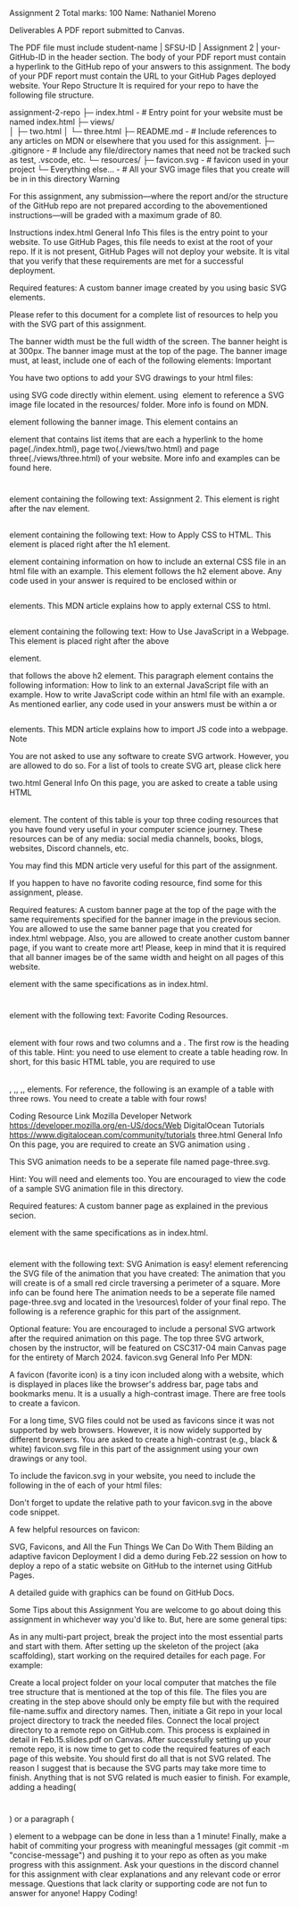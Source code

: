 Assignment 2
Total marks: 100
Name: Nathaniel Moreno

Deliverables
A PDF report submitted to Canvas.

The PDF file must include student-name | SFSU-ID | Assignment 2 | your-GitHub-ID in the header section.
The body of your PDF report must contain a hyperlink to the GitHub repo of your answers to this assignment.
The body of your PDF report must contain the URL to your GitHub Pages deployed website.
Your Repo Structure
It is required for your repo to have the following file structure.

assignment-2-repo 
  ├─ index.html - # Entry point for your website must be named index.html
  ├─ views/  
  │  ├─ two.html 
  │  └─ three.html
  ├─ README.md  - # Include references to any articles on MDN or elsewhere that you used for this assignment.
  ├─ .gitignore - # Include any file/directory names that need not be tracked such as test, .vscode, etc.
  └─ resources/ 
     ├─ favicon.svg - # favicon used in your project
     └─ Everything else... - # All your SVG image files that you create will be in in this directory
Warning

For this assignment, any submission—where the report and/or the structure of the GitHub repo are not prepared according to the abovementioned instructions—will be graded with a maximum grade of 80.

Instructions
index.html
General Info
This files is the entry point to your website. To use GitHub Pages, this file needs to exist at the root of your repo. If it is not present, GitHub Pages will not deploy your website. It is vital that you verify that these requirements are met for a successful deployment.

Required features:
A custom banner image created by you using basic SVG elements.

Please refer to this document for a complete list of resources to help you with the SVG part of this assignment.

The banner width must be the full width of the screen.
The banner height is at 300px.
The banner image must at the top of the page.
The banner image must, at least, include one of each of the following elements:
<circle>
<rect>
<polygone>
Important

You have two options to add your SVG drawings to your html files:

using SVG code directly within <body></body> element.
using <img /> element to reference a SVG image file located in the resources/ folder.
More info is found on MDN.

<nav class="menue"></nav> element following the banner image.
This element contains an <ul></ul> element that contains list items that are each a hyperlink to the home page(./index.html), page two(./views/two.html) and page three(./views/three.html) of your website. More info and examples can be found here.
<h1></h1> element containing the following text: Assignment 2. This element is right after the nav element.
<h2 class="css-question"></h2> element containing the following text: How to Apply CSS to HTML. This element is placed right after the h1 element.
<p class="css-question"></p> element containing information on how to include an external CSS file in an html file with an example. This element follows the h2 element above.
Any code used in your answer is required to be enclosed within <code></code> or <pre></pre> elements. This MDN article explains how to apply external CSS to html.
<h2 class="js-question"></h2> element containing the following text: How to Use JavaScript in a Webpage. This element is placed right after the above <p></p> element.
<p class="js-question"></p> that follows the above h2 element. This paragraph element contains the following information:
How to link to an external JavaScript file with an example.
How to write JavaScript code within an html file with an example.
As mentioned earlier, any code used in your answers must be within a <code></code> or <pre></pre> elements.
This MDN article explains how to import JS code into a webpage.
Note

You are not asked to use any software to create SVG artwork. However, you are allowed to do so. For a list of tools to create SVG art, please click here

two.html
General Info
On this page, you are asked to create a table using HTML <table></table> element. The content of this table is your top three coding resources that you have found very useful in your computer science journey. These resources can be of any media: social media channels, books, blogs, websites, Discord channels, etc.

You may find this MDN article very useful for this part of the assignment.

If you happen to have no favorite coding resource, find some for this assignment, please.

Required features:
A custom banner page at the top of the page with the same requirements specified for the banner image in the previous secion.
You are allowed to use the same banner page that you created for index.html webpage.
Also, you are allowed to create another custom banner page, if you want to create more art!
Please, keep in mind that it is required that all banner images be of the same width and height on all pages of this website.
<nav></nav> element with the same specifications as in index.html.
<h1></h1> element with the following text: Favorite Coding Resources.
<table></table> element with four rows and two columns and a <caption></caption>. The first row is the heading of this table. Hint: you need to use <thead></thead> element to create a table heading row.
In short, for this basic HTML table, you are required to use <table></table>, <caption></caption>,<thead></thead>, <th></th> <tbody></tbody>,<tr></tr>, <td></td> elements.
For reference, the following is an example of a table with three rows. You need to create a table with four rows!

Coding Resource	Link
Mozilla Developer Network	https://developer.mozilla.org/en-US/docs/Web
DigitalOcean Tutorials	https://www.digitalocean.com/community/tutorials
three.html
General Info
On this page, you are required to create an SVG animation using <animateMotion></animateMotion>.

This SVG animation needs to be a seperate file named page-three.svg.

Hint: You will need <path></path> and <circle></circle> elements too. You are encouraged to view the code of a sample SVG animation file in this directory.

Required features:
A custom banner page as explained in the previous secion.
<nav></nav> element with the same specifications as in index.html.
<h1></h1> element with the following text: SVG Animation is easy!
<img></img>element referencing the SVG file of the animation that you have created:
The animation that you will create is of a small red circle traversing a perimeter of a square. More info can be found here
The animation needs to be a seperate file named page-three.svg and located in the \resources\ folder of your final repo.
The following is a reference graphic for this part of the assignment.


Optional feature:
You are encouraged to include a personal SVG artwork after the required animation on this page.
The top three SVG artwork, chosen by the instructor, will be featured on CSC317-04 main Canvas page for the entirety of March 2024.
favicon.svg
General Info
Per MDN:

A favicon (favorite icon) is a tiny icon included along with a website, which is displayed in places like the browser's address bar, page tabs and bookmarks menu. It is a usually a high-contrast image. There are free tools to create a favicon.

For a long time, SVG files could not be used as favicons since it was not supported by web browsers. However, it is now widely supported by different browsers. You are asked to create a high-contrast (e.g., black & white) favicon.svg file in this part of the assignment using your own drawings or any tool.

To include the favicon.svg in your website, you need to include the following in the of each of your html files:

<link rel="icon" href="path-to-your-favicon.svg" type="image/svg+xml">

Don't forget to update the relative path to your favicon.svg in the above code snippet.

A few helpful resources on favicon:

SVG, Favicons, and All the Fun Things We Can Do With Them
Bilding an adaptive favicon
Deployment
I did a demo during Feb.22 session on how to deploy a repo of a static website on GitHub to the internet using GitHub Pages.

A detailed guide with graphics can be found on GitHub Docs.

Some Tips about this Assignment
You are welcome to go about doing this assignment in whichever way you'd like to. But, here are some general tips:

As in any multi-part project, break the project into the most essential parts and start with them.
After setting up the skeleton of the project (aka scaffolding), start working on the required detailes for each page.
For example:

Create a local project folder on your local computer that matches the file tree structure that is mentioned at the top of this file.
The files you are creating in the step above should only be empty file but with the required file-name.suffix and directory names.
Then, initiate a Git repo in your local project directory to track the needed files.
Connect the local project directory to a remote repo on GitHub.com. This process is explained in detail in Feb.15.slides.pdf on Canvas.
After successfully setting up your remote repo, it is now time to get to code the required features of each page of this website.
You should first do all that is not SVG related. The reason I suggest that is because the SVG parts may take more time to finish.
Anything that is not SVG related is much easier to finish. For example, adding a heading(<h1></h1>) or a paragraph (<p></p>) element to a webpage can be done in less than a 1 minute!
Finally, make a habit of commiting your progress with meaningful messages (git commit -m "concise-message") and pushing it to your repo as often as you make progress with this assignment.
Ask your questions in the discord channel for this assignment with clear explanations and any relevant code or error message. Questions that lack clarity or supporting code are not fun to answer for anyone! Happy Coding!
